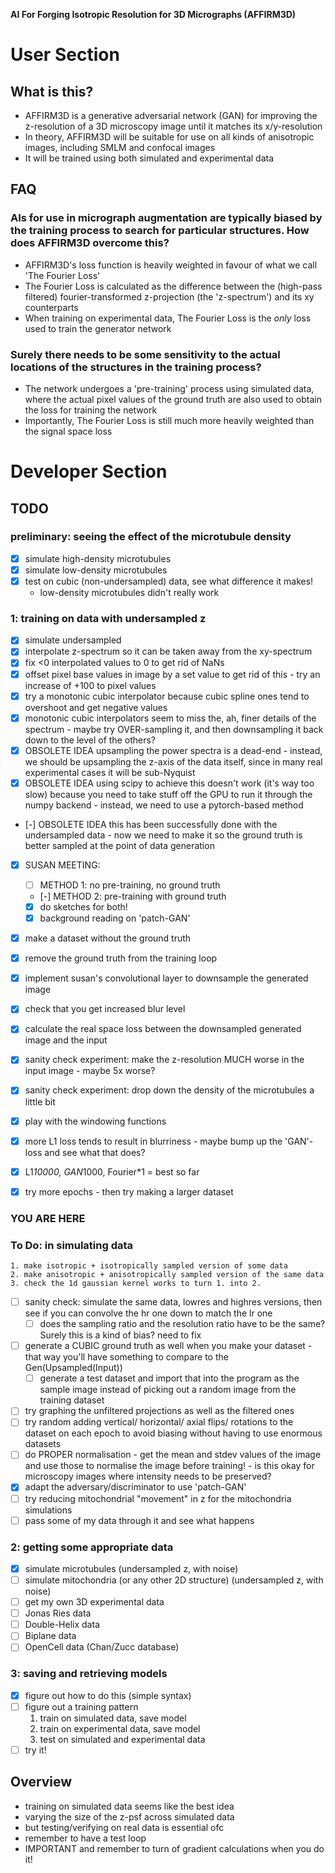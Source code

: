 **__AI For Forging Isotropic Resolution for 3D Micrographs (AFFIRM3D)__**

# User Section

## What is this?
  - AFFIRM3D is a generative adversarial network (GAN) for improving the z-resolution of a 3D microscopy image until it matches its x/y-resolution
  - In theory, AFFIRM3D will be suitable for use on all kinds of anisotropic images, including SMLM and confocal images
  - It will be trained using both simulated and experimental data

## FAQ
### AIs for use in micrograph augmentation are typically biased by the training process to search for particular structures. How does AFFIRM3D overcome this?
   - AFFIRM3D's loss function is heavily weighted in favour of what we call 'The Fourier Loss'
   - The Fourier Loss is calculated as the difference between the (high-pass filtered) fourier-transformed z-projection (the 'z-spectrum') and its xy counterparts
   - When training on experimental data, The Fourier Loss is the *only* loss used to train the generator network
### Surely there needs to be some sensitivity to the actual locations of the structures in the training process?
   - The network undergoes a 'pre-training' process using simulated data, where the actual pixel values of the ground truth are also used to obtain the loss for training the network
   - Importantly, The Fourier Loss is still much more heavily weighted than the signal space loss


# Developer Section

## TODO

### preliminary: seeing the effect of the microtubule density
  - [x] simulate high-density microtubules
  - [x] simulate low-density microtubules
  - [x] test on cubic (non-undersampled) data, see what difference it makes!
    * low-density microtubules didn't really work

### 1: training on data with undersampled z
  - [x] simulate undersampled
  - [x] interpolate z-spectrum so it can be taken away from the xy-spectrum
  - [x] fix <0 interpolated values to 0 to get rid of NaNs
  - [x] offset pixel base values in image by a set value to get rid of this - try an increase of +100 to pixel values
  - [x] try a monotonic cubic interpolator because cubic spline ones tend to overshoot and get negative values
  - [x] monotonic cubic interpolators seem to miss the, ah, finer details of the spectrum - maybe try OVER-sampling it, and then downsampling it back down to the level of the others?
  - [x] OBSOLETE IDEA upsampling the power spectra is a dead-end - instead, we should be upsampling the z-axis of the data itself, since in many real experimental cases it will be sub-Nyquist
  - [x] OBSOLETE IDEA using scipy to achieve this doesn't work (it's way too slow) because you need to take stuff off the GPU to run it through the numpy backend - instead, we need to use a pytorch-based method
  - [-] OBSOLETE IDEA this has been successfully done with the undersampled data - now we need to make it so the ground truth is better sampled at the point of data generation
  - [x] SUSAN MEETING:

      - [ ] METHOD 1: no pre-training, no ground truth
      - [-] METHOD 2: pre-training with ground truth
      - [x] do sketches for both!
      - [x] background reading on 'patch-GAN'

  - [x] make a dataset without the ground truth
  - [x] remove the ground truth from the training loop
  - [x] implement susan's convolutional layer to downsample the generated image
  - [x] check that you get increased blur level
  - [x] calculate the real space loss between the downsampled generated image and the input
  - [x] sanity check experiment: make the z-resolution MUCH worse in the input image - maybe 5x worse?
  - [x] sanity check experiment: drop down the density of the microtubules a little bit
  - [x] play with the windowing functions
  - [x] more L1 loss tends to result in blurriness - maybe bump up the 'GAN'-loss and see what that does?
  - [x] L1*10000, GAN*1000, Fourier*1 = best so far
  - [x] try more epochs - then try making a larger dataset

### YOU ARE HERE

### To Do: in simulating data
    1. make isotropic + isotropically sampled version of some data
    2. make anisotropic + anisotropically sampled version of the same data
    3. check the 1d gaussian kernel works to turn 1. into 2.

  - [ ] sanity check: simulate the same data, lowres and highres versions, then see if you can convolve the hr one down to match the lr one
      - [ ] does the sampling ratio and the resolution ratio have to be the same? Surely this is a kind of bias? need to fix

  - [ ] generate a CUBIC ground truth as well when you make your dataset - that way you'll have something to compare to the Gen(Upsampled(Input))
    - [ ] generate a test dataset and import that into the program as the sample image instead of picking out a random image from the training dataset
  - [ ] try graphing the unfiltered projections as well as the filtered ones
  - [ ] try random adding vertical/ horizontal/ axial flips/ rotations to the dataset on each epoch to avoid biasing without having to use enormous datasets
  - [ ] do PROPER normalisation - get the mean and stdev values of the image and use those to normalise the image before training! - is this okay for microscopy images where intensity needs to be preserved?
  - [x] adapt the adversary/discriminator to use 'patch-GAN'
  - [ ] try reducing mitochondrial "movement" in z for the mitochondria simulations
  - [ ] pass some of my data through it and see what happens

### 2: getting some appropriate data
  - [x] simulate microtubules (undersampled z, with noise)
  - [ ] simulate mitochondria (or any other 2D structure) (undersampled z, with noise)
  - [ ] get my own 3D experimental data
  - [ ] Jonas Ries data
  - [ ] Double-Helix data
  - [ ] Biplane data
  - [ ] OpenCell data (Chan/Zucc database)

### 3: saving and retrieving models
  - [x] figure out how to do this (simple syntax)
  - [ ] figure out a training pattern
    1. train on simulated data, save model
    1. train on experimental data, save model
    1. test on simulated and experimental data
  - [ ] try it!

## Overview
  - training on simulated data seems like the best idea
  - varying the size of the z-psf across simulated data
  - but testing/verifying on real data is essential ofc
  - remember to have a test loop
  - IMPORTANT and remember to turn of gradient calculations when you do it!
